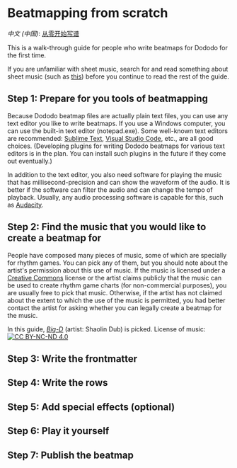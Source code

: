 # Beatmapping from scratch

*中文 (中国)*: [从零开始写谱](beatmapping-from-scratch-zh-cn)

This is a walk-through guide for people who write beatmaps for Dododo for the first time.

If you are unfamiliar with sheet music, search for and read something about sheet music
(such as [this](https://www.simplifyingtheory.com/how-to-read-sheet-music-for-beginners/))
before you continue to read the rest of the guide.

## Step 1: Prepare for you tools of beatmapping

Because Dododo beatmap files are actually plain text files,
you can use any text editor you like to write beatmaps.
If you use a Windows computer, you can use the built-in text editor (notepad.exe).
Some well-known text editors are recommended:
[Sublime Text](https://www.sublimetext.com/), [Visual Studio Code](https://code.visualstudio.com/),
etc., are all good choices.
(Developing plugins for writing Dododo beatmaps for various text editors is in the plan.
You can install such plugins in the future if they come out eventually.)

In addition to the text editor, you also need software for playing the music
that has millisecond-precision and can show the waveform of the audio.
It is better if the software can filter the audio and can change the tempo of playback.
Usually, any audio processing software is capable for this, such as [Audacity](https://www.audacityteam.org/).

## Step 2: Find the music that you would like to create a beatmap for

People have composed many pieces of music, some of which are specially for rhythm games.
You can pick any of them, but you should note about the artist's permission about this use of music.
If the music is licensed under a [Creative Commons](https://creativecommons.org/) license
or the artist claims publicly that the music can be used to create rhythm game charts (for non-commercial purposes),
you are usually free to pick that music.
Otherwise, if the artist has not claimed about the extent to which the use of the music is permitted,
you had better contact the artist for asking whether you can legally create a beatmap for the music.

In this guide,
[*Big-D*](https://files.freemusicarchive.org/storage-freemusicarchive-org/tracks/MQ8JO0BqKl2UADzKg74rwoY7mapqBT4uWpQYciTJ.mp3)
(artist: Shaolin Dub) is picked. License of music:
[![CC BY-NC-ND 4.0](https://licensebuttons.net/l/by-nc-nd/4.0/88x31.png)](https://creativecommons.org/licenses/by-nc-nd/4.0/)

## Step 3: Write the frontmatter

<!-- TODO -->

## Step 4: Write the rows

<!-- TODO -->

## Step 5: Add special effects (optional)

<!-- TODO -->

## Step 6: Play it yourself

<!-- TODO -->

## Step 7: Publish the beatmap

<!-- TODO -->
